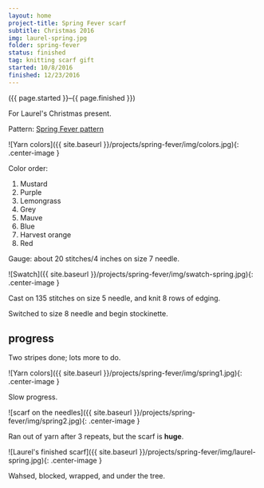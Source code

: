 ```yaml
---
layout: home
project-title: Spring Fever scarf
subtitle: Christmas 2016
img: laurel-spring.jpg
folder: spring-fever
status: finished
tag: knitting scarf gift
started: 10/8/2016
finished: 12/23/2016
---
```

<p class="center">({{ page.started }}–{{ page.finished }})</p>

For Laurel's Christmas present.

Pattern: [Spring Fever pattern](http://www.ravelry.com/patterns/library/spring-fever-2)

![Yarn colors]({{ site.baseurl }}/projects/spring-fever/img/colors.jpg){: .center-image }

Color order:

1. Mustard
2. Purple
3. Lemongrass
4. Grey
5. Mauve
6. Blue
7. Harvest orange
8. Red

Gauge: about 20 stitches/4 inches on size 7 needle.

![Swatch]({{ site.baseurl }}/projects/spring-fever/img/swatch-spring.jpg){: .center-image }

Cast on 135 stitches on size 5 needle, and knit 8 rows of edging.

Switched to size 8 needle and begin stockinette.

## progress
Two stripes done; lots more to do.

![Yarn colors]({{ site.baseurl }}/projects/spring-fever/img/spring1.jpg){: .center-image }

Slow progress.

![scarf on the needles]({{ site.baseurl }}/projects/spring-fever/img/spring2.jpg){: .center-image }

Ran out of yarn after 3 repeats, but the scarf is <strong>huge</strong>.

![Laurel's finished scarf]({{ site.baseurl }}/projects/spring-fever/img/laurel-spring.jpg){: .center-image }

Wahsed, blocked, wrapped, and under the tree.